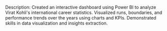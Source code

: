 Description: Created an interactive dashboard using Power BI to analyze Virat Kohli's international career statistics. Visualized runs, boundaries, and performance trends over the years using charts and KPIs. Demonstrated skills in data visualization and insights extraction.
